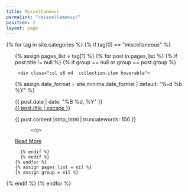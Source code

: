 ```yaml
---
title: Miscellaneous
permalink: "/miscellaneous/"
position: 2
layout: page
---
```


{% for tag in site.categories %}
{% if tag[0] == "miscellaneous" %}
  <ul class="collection">
    {% assign pages_list = tag[1] %}
    {% for post in pages_list %}
      {% if post.title != null %}
      {% if group == null or group == post.group %}


     <div class="col s6 m4  collection-item hoverable">



{% assign date_format = site.minima.date_format | default: "%-d %b %Y" %}<div>
<time datetime="{{ post.date | date: date_format }}" itemprop="datePublished">{{ post.date | date: "%B %d, %Y" }}</time></div>
<span class="title">
<a class="post-link" href="{{ site.url }}{{ post.url }}">{{ post.title | escape }}</a>
</span>
<p>
             {{ post.content |strip_html | truncatewords: 100 }}
             
          </p>
 <p> <a href="{{ post.url | relative_url }}" class="btn light-blue">Read More</a></p>
</div>


      {% endif %}
      {% endif %}
    {% endfor %}
    {% assign pages_list = nil %}
    {% assign group = nil %}
  </ul>
{% endif %}
{% endfor %}